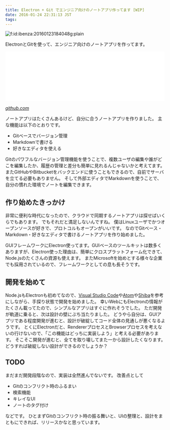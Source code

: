 ```yaml
---
title: Electron + Git でエンジニア向けのノートアプリ作ってます [WIP]
date: 2016-01-24 22:31:13 JST
tags: 
---
```


<span itemscope itemtype="http://schema.org/Photograph"><img src="//cdn-ak.f.st-hatena.com/images/fotolife/i/ibenza/20160123/20160123184048.gif" alt="f:id:ibenza:20160123184048g:plain" title="f:id:ibenza:20160123184048g:plain" class="hatena-fotolife" itemprop="image"></span>

ElectronとGitを使って、エンジニア向けのノートアプリを作ってます。

<iframe src="//hatenablog-parts.com/embed?url=https%3A%2F%2Fgithub.com%2Fueokande%2Fadversaria" title="ueokande/adversaria" class="embed-card embed-webcard" scrolling="no" frameborder="0" style="display: block; width: 100%; height: 155px; max-width: 500px; margin: 10px 0px;"></iframe>

<cite>[github.com](https://github.com/ueokande/adversaria)</cite>

ノートアプリはたくさんあるけど、自分に合うノートアプリを作りました。
主な機能は以下のとおりです。

- Gitベースでバージョン管理
- Markdownで書ける
- 好きなエディタを使える

Gitのパワフルなバージョン管理機能を使うことで、複数ユーザの編集や誰がどこを編集したか、履歴の管理と差分も簡単に見れるんじゃないかと考えてます。
またGitHubやBitbucketをバックエンドに使うこともできるので、自前でサーバを立てる必要もありません。
そして外部エディタでMarkdownを使うことで、自分の慣れた環境でノートを編集できます。

## 作り始めたきっかけ

非常に便利な時代になったので、クラウドで同期するノートアプリは探せばいくらでもあります。
でもそれだと満足しないんですね。
僕はLinuxユーザでかつオープンソースが好きで、プロトコルもオープンがいいです。
なのでGitベース・Markdown・好きなエディタで書けるノートアプリを作り始めました。

GUIフレームワークにElectron使ってます。GUIベースのツールキットは数多くありますが、Electron使った理由は、簡単にクロスプラットフォーム化できて、Node.jsのたくさんの資源も使えます。
またMicrosoftを始めとする様々な企業でも採用されているので、フレームワークとしての息も長そうです。

## 開発を始めて

Node.jsもElectronも初めてなので、[Visual Studio Code](https://github.com/Microsoft/vscode)や[Atom](https://github.com/atom/atom)や[Shiba](https://github.com/rhysd/Shiba)を参考にしながら、手探り状態で開発を始めました。
幸いWebにもElectronの情報がたくさん載ってたので、シンプルなアプリはすぐに作れそうでした。
ただ開発が軌道に乗ると、次は設計の壁にぶち当たりました。
どうやら自分は、GUIアプリである程度開発が進むと、設計が破綻してコード全体の見通しが悪くなるようです。
とくにElectronだと、RendererプロセスとBrowserプロセスを考えないの行けないので、「この機能はどっちに実装しよう」と考える必要があります。
そこそこ開発が進むと、全てを取り壊してまた一から設計したくなります。
どうすれば破綻しない設計ができるのでしょうか？

## TODO

まだまだ開発段階なので、実装は全然進んでないです。
改善点として

- Gitのコンフリクト時のふるまい
- 検索機能
- キレイなUI
- ノートのタグ付け

などです。
ひとまずGitのコンフリクト時の振る舞いと、UIの整理と、設計をまともにできれば、リリースかなと思っています。

